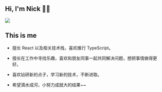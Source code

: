 ## Hi, I'm Nick 👨‍💻‍

![](https://github-readme-stats.vercel.app/api?username=Nicolerobinn&show_icons=true&theme=tokyonight)


## This is me
* 擅长 React 以及相关技术栈，喜欢推行 TypeScript。

* 擅长在工作中寻找乐趣，喜欢和朋友同事一起共同解决问题，想把事情做得更好。

* 喜欢钻研新的点子，学习新的技术，不断进取。

* 希望滴水成河，小努力成就大的结果~~
